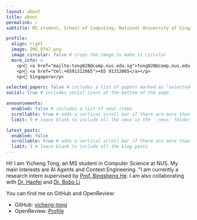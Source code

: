 ```yaml
---
layout: about
title: about
permalink: /
subtitle: MS student, School of Computing, National University of Singapore

profile:
  align: right
  image: IMG_0747.png
  image_circular: false # crops the image to make it circular
  more_info: >
    <p>📧 <a href="mailto:tong828@comp.nus.edu.sg">tong828@comp.nus.edu.sg</a></p>
    <p>📱 <a href="tel:+6591312065">+65 91312065</a></p>
    <p>📍 Singapore</p>

selected_papers: false # includes a list of papers marked as "selected={true}"
social: true # includes social icons at the bottom of the page

announcements:
  enabled: false # includes a list of news items
  scrollable: true # adds a vertical scroll bar if there are more than 3 news items
  limit: 5 # leave blank to include all the news in the `_news` folder

latest_posts:
  enabled: false
  scrollable: true # adds a vertical scroll bar if there are more than 3 new posts items
  limit: 3 # leave blank to include all the blog posts
---
```


Hi! I am Yicheng Tong, an MS student in Computer Science at NUS. My main interests are AI Agents and Context Engineering. "I am currently a research intern supervised by [Prof. Bingsheng He](https://scholar.google.com.sg/citations?user=RogYLKYAAAAJ&hl=en). I am also collaborating with [Dr. Haofei](https://scholar.google.com/citations?user=YGDX46AAAAAJ&hl=zh-CN) and [Dr. Bobo Li](https://scholar.google.com/citations?user=90mnP8MAAAAJ&hl=en)

You can find me on GitHub and OpenReview:

- GitHub: [yicheng-tong](https://github.com/yicheng-tong)
- OpenReview: [Profile](https://openreview.net/profile?id=%7EYicheng_Tong1)

